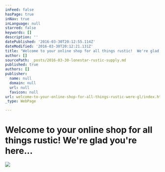 ```yaml
---
inFeed: false
hasPage: true
inNav: true
inLanguage: null
starred: false
keywords: []
description: ''
datePublished: '2016-03-30T20:12:55.114Z'
dateModified: '2016-03-30T20:12:21.131Z'
title: "Welcome to your online shop for all things rustic!  We're glad you're here..."
author: []
sourcePath: _posts/2016-03-30-lonestar-rustic-supply.md
published: true
authors: []
publisher:
  name: null
  domain: null
  url: null
  favicon: null
url: welcome-to-your-online-shop-for-all-things-rustic-were-gl/index.html
_type: WebPage

---
```

# Welcome to your online shop for all things rustic! We're glad you're here...
![](https://the-grid-user-content.s3-us-west-2.amazonaws.com/99fde28a-be47-43c8-aa0a-f7e702749575.jpg)